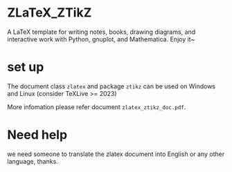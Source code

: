 # ZLaTeX_ZTikZ
A LaTeX template for writing notes, books, drawing diagrams, and interactive work with Python, gnuplot, and Mathematica. Enjoy it~


# set up
The document class `zlatex` and package `ztikz` can be used on Windows and Linux (consider TeXLive >= 2023)


More infomation please refer document `zlatex_ztikz_doc.pdf`.


# Need help
we need someone to translate the zlatex document into English or any other language, thanks.
